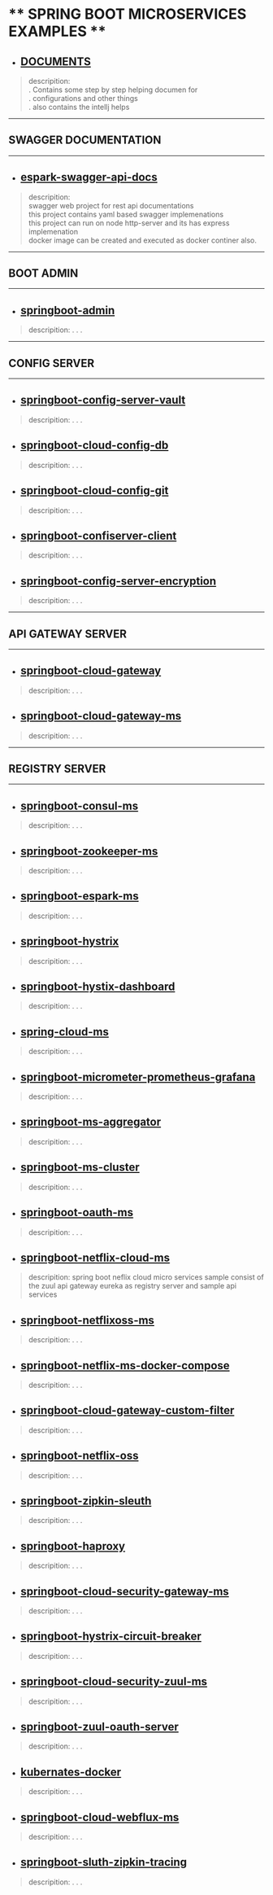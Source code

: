 # ** SPRING BOOT MICROSERVICES EXAMPLES **

* ## [DOCUMENTS](https://github.com/adarshkumarsingh83/micro_services/tree/master/DOCUMENTS)					
> descripition: \
> . Contains some step by step helping documen for \
> . configurations and other things  \
> .	also contains the intellj helps 

----
## SWAGGER DOCUMENTATION 
----

* ## [espark-swagger-api-docs](https://github.com/adarshkumarsingh83/micro_services/tree/master/espark-swagger-api-docs)	
> descripition:  \
> swagger web project for rest api documentations \
> this project contains yaml based swagger implemenations  \
> this project can run on node http-server and its has express implemenation \
> docker image can be created and executed as docker continer also.

----
## BOOT ADMIN
----

* ## [springboot-admin](https://github.com/adarshkumarsingh83/micro_services/tree/master/springboot-admin)	
> descripition:
> .
> .
> .		

----
## CONFIG SERVER 
----

* ## [springboot-config-server-vault](https://github.com/adarshkumarsingh83/micro_services/tree/master/springboot-config-server-vault)	
> descripition:
> .
> .
> .

* ## [springboot-cloud-config-db](https://github.com/adarshkumarsingh83/micro_services/tree/master/springboot-cloud-config-db)	
> descripition:
> .
> .
> .

* ## [springboot-cloud-config-git](https://github.com/adarshkumarsingh83/micro_services/tree/master/springboot-cloud-config-git)	
> descripition:
> .
> .
> .

* ## [springboot-confiserver-client](https://github.com/adarshkumarsingh83/micro_services/tree/master/springboot-confiserver-client)	
> descripition:
> .
> .
> .

* ## [springboot-config-server-encryption](https://github.com/adarshkumarsingh83/micro_services/tree/master/springboot-config-server-encryption)	
> descripition:
> .
> .
> .

----
## API GATEWAY SERVER 
----

* ## [springboot-cloud-gateway](https://github.com/adarshkumarsingh83/micro_services/tree/master/springboot-cloud-gateway)	
> descripition:
> .
> .
> .

* ## [springboot-cloud-gateway-ms](https://github.com/adarshkumarsingh83/micro_services/tree/master/springboot-cloud-gateway-ms)	
> descripition:
> .
> .
> .

----
## REGISTRY SERVER 
----

* ## [springboot-consul-ms](https://github.com/adarshkumarsingh83/micro_services/tree/master/springboot-consul-ms)	
> descripition:
> .
> .
> .

* ## [springboot-zookeeper-ms](https://github.com/adarshkumarsingh83/micro_services/tree/master/springboot-zookeeper-ms)	
> descripition:
> .
> .
> .





* ## [springboot-espark-ms](https://github.com/adarshkumarsingh83/micro_services/tree/master/springboot-espark-ms)	
> descripition:
> .
> .
> .

* ## [springboot-hystrix](https://github.com/adarshkumarsingh83/micro_services/tree/master/springboot-hystrix)	
> descripition:
> .
> .
> .

* ## [springboot-hystix-dashboard](https://github.com/adarshkumarsingh83/micro_services/tree/master/springboot-hystix-dashboard)	
> descripition:
> .
> .
> .

* ## [spring-cloud-ms](https://github.com/adarshkumarsingh83/micro_services/tree/master/spring-cloud-ms)	
> descripition:
> .
> .
> .

* ## [springboot-micrometer-prometheus-grafana](https://github.com/adarshkumarsingh83/micro_services/tree/master/springboot-micrometer-prometheus-grafana)	
> descripition:
> .
> .
> .

* ## [springboot-ms-aggregator](https://github.com/adarshkumarsingh83/micro_services/tree/master/springboot-ms-aggregator)	
> descripition:
> .
> .
> .


* ## [springboot-ms-cluster](https://github.com/adarshkumarsingh83/micro_services/tree/master/springboot-ms-cluster)	
> descripition:
> .
> .
> .

* ## [springboot-oauth-ms](https://github.com/adarshkumarsingh83/micro_services/tree/master/springboot-oauth-ms)	
> descripition:
> .
> .
> .



* ## [springboot-netflix-cloud-ms](https://github.com/adarshkumarsingh83/micro_services/tree/master/springboot-netflix-cloud-ms)	
> descripition:
> spring boot neflix cloud micro services sample consist of the 
> zuul api gateway 
> eureka as registry server 
> and sample api services 

* ## [springboot-netflixoss-ms](https://github.com/adarshkumarsingh83/micro_services/tree/master/springboot-netflixoss-ms)	
> descripition:
> .
> .
> .



* ## [springboot-netflix-ms-docker-compose](https://github.com/adarshkumarsingh83/micro_services/tree/master/springboot-netflix-ms-docker-compose)	
> descripition:
> .
> .
> .



* ## [springboot-cloud-gateway-custom-filter](https://github.com/adarshkumarsingh83/micro_services/tree/master/springboot-cloud-gateway-custom-filter)	
> descripition:
> .
> .
> .

* ## [springboot-netflix-oss](https://github.com/adarshkumarsingh83/micro_services/tree/master/springboot-netflix-oss)	
> descripition:
> .
> .
> .



* ## [springboot-zipkin-sleuth](https://github.com/adarshkumarsingh83/micro_services/tree/master/springboot-zipkin-sleuth)	
> descripition:
> .
> .
> .

* ## [springboot-haproxy](https://github.com/adarshkumarsingh83/micro_services/tree/master/springboot-haproxy)	
> descripition:
> .
> .
> .

* ## [springboot-cloud-security-gateway-ms](https://github.com/adarshkumarsingh83/micro_services/tree/master/springboot-cloud-security-gateway-ms)	
> descripition:
> .
> .
> .



* ## [springboot-hystrix-circuit-breaker](https://github.com/adarshkumarsingh83/micro_services/tree/master/springboot-hystrix-circuit-breaker)	
> descripition:
> .
> .
> .

* ## [springboot-cloud-security-zuul-ms](https://github.com/adarshkumarsingh83/micro_services/tree/master/springboot-cloud-security-zuul-ms)	
> descripition:
> .
> .
> .

* ## [springboot-zuul-oauth-server](https://github.com/adarshkumarsingh83/micro_services/tree/master/springboot-zuul-oauth-server)	
> descripition:
> .
> .
> .

* ## [kubernates-docker](https://github.com/adarshkumarsingh83/micro_services/tree/master/kubernates-docker)	
> descripition:
> .
> .
> .

* ## [springboot-cloud-webflux-ms](https://github.com/adarshkumarsingh83/micro_services/tree/master/springboot-cloud-webflux-ms)	
> descripition:
> .
> .
> .

* ## [springboot-sluth-zipkin-tracing](https://github.com/adarshkumarsingh83/micro_services/tree/master/springboot-sluth-zipkin-tracing)	
> descripition:
> .
> .
> .





